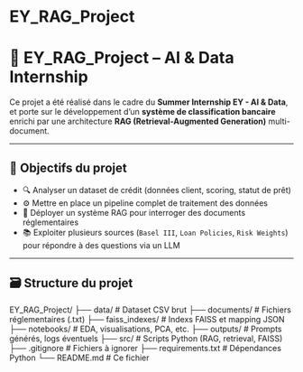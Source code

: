 # EY_RAG_Project
# 🧠 EY_RAG_Project – AI & Data Internship

Ce projet a été réalisé dans le cadre du **Summer Internship EY - AI & Data**, et porte sur le développement d’un **système de classification bancaire** enrichi par une architecture **RAG (Retrieval-Augmented Generation)** multi-document.

---

## 🚀 Objectifs du projet

- 🔍 Analyser un dataset de crédit (données client, scoring, statut de prêt)
- ⚙️ Mettre en place un pipeline complet de traitement des données
- 🧠 Déployer un système RAG pour interroger des documents réglementaires
- 📚 Exploiter plusieurs sources (`Basel III`, `Loan Policies`, `Risk Weights`) pour répondre à des questions via un LLM

---

## 🗃️ Structure du projet
EY_RAG_Project/
├── data/ # Dataset CSV brut
├── documents/ # Fichiers réglementaires (.txt)
├── faiss_indexes/ # Indexs FAISS et mapping JSON
├── notebooks/ # EDA, visualisations, PCA, etc.
├── outputs/ # Prompts générés, logs éventuels
├── src/ # Scripts Python (RAG, retrieval, FAISS)
├── .gitignore # Fichiers à ignorer
├── requirements.txt # Dépendances Python
└── README.md # Ce fichier
